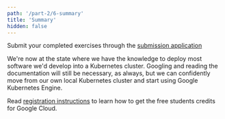 ```yaml
---
path: '/part-2/6-summary'
title: 'Summary'
hidden: false
---
```


Submit your completed exercises through the [submission application](https://studies.cs.helsinki.fi/stats/courses/kubernetes2020)

We're now at the state where we have the knowledge to deploy most software we'd develop into a Kubernetes cluster. Googling and reading the documentation will still be necessary, as always, but we can confidently move from our own local Kubernetes cluster and start using Google Kubernetes Engine.

Read [registration instructions](/registration-and-completion) to learn how to get the free students credits for Google Cloud.

<quiz id="68ec292c-a8a6-468b-8faa-3e463d504ec3"></quiz>

<quiz id="fd8bb25f-baaf-4708-9911-e6cfc715cbbb"></quiz>
